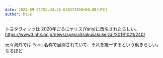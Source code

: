 ```yaml
---
date: 2023-09-21T05:34:35.670474858+00:00[UTC]
author: kt3k
---
```

トヨタヴィッツは 2020年ごろにヤリス(Yaris)に改名されたらしい。 https://www3.nhk.or.jp/news/special/sakusakukeizai/20191021/240/

元々海外では Yaris 名称で展開されていて、それを統一するという動きらしい。なるほど
